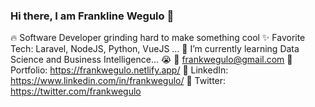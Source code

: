 ### Hi there, I am Frankline Wegulo 👋

<!--
**frankwegulo/frankwegulo** is a ✨ _special_ ✨ repository because its `README.md` (this file) appears on your GitHub profile.

Here are some ideas to get you started:

- 🔭 I’m currently working on ...
- 🌱 I’m currently learning ...
- 👯 I’m looking to collaborate on ...
- 🤔 I’m looking for help with ...
- 💬 Ask me about ...
- 📫 How to reach me: ...
- 😄 Pronouns: ...
- ⚡ Fun fact: ...
-->

🔥 Software Developer grinding hard to make something cool
✨ Favorite Tech: Laravel, NodeJS, Python, VueJS ...
📓 I’m currently learning Data Science and Business Intelligence... 😭
📧 frankwegulo@gmail.com
🎨 Portfolio: https://frankwegulo.netlify.app/
💼 LinkedIn: https://www.linkedin.com/in/frankwegulo/
💬 Twitter: https://twitter.com/frankwegulo

